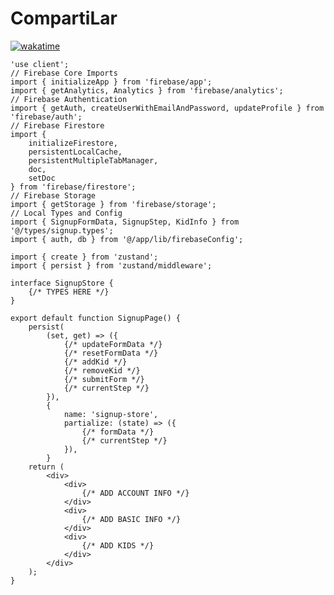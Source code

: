 # CompartiLar

[![wakatime](https://wakatime.com/badge/user/018d43b8-0657-4341-8350-d2bec44cda7a/project/f920cf64-ad85-41bc-bd1e-e49e03f30ece.svg)](https://wakatime.com/badge/user/018d43b8-0657-4341-8350-d2bec44cda7a/project/f920cf64-ad85-41bc-bd1e-e49e03f30ece)

```tsx
'use client';
// Firebase Core Imports
import { initializeApp } from 'firebase/app';
import { getAnalytics, Analytics } from 'firebase/analytics';
// Firebase Authentication
import { getAuth, createUserWithEmailAndPassword, updateProfile } from 'firebase/auth';
// Firebase Firestore
import {
    initializeFirestore,
    persistentLocalCache,
    persistentMultipleTabManager,
    doc,
    setDoc
} from 'firebase/firestore';
// Firebase Storage
import { getStorage } from 'firebase/storage';
// Local Types and Config
import { SignupFormData, SignupStep, KidInfo } from '@/types/signup.types';
import { auth, db } from '@/app/lib/firebaseConfig';
            
import { create } from 'zustand';
import { persist } from 'zustand/middleware';
            
interface SignupStore {
    {/* TYPES HERE */}
}

export default function SignupPage() {
    persist(
        (set, get) => ({
            {/* updateFormData */}
            {/* resetFormData */}
            {/* addKid */}
            {/* removeKid */} 
            {/* submitForm */}
            {/* currentStep */}
        }),
        {
            name: 'signup-store',
            partialize: (state) => ({
                {/* formData */}
                {/* currentStep */}
            }),
        }
    return (
        <div>
            <div>
                {/* ADD ACCOUNT INFO */}   
            </div>
            <div>
                {/* ADD BASIC INFO */}
            </div>
            <div>
                {/* ADD KIDS */}
            </div>
        </div>
    );
}
```